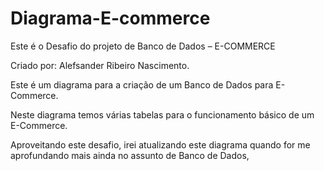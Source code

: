 # Diagrama-E-commerce
Este é o Desafio do projeto de Banco de Dados – E-COMMERCE

Criado por: Alefsander Ribeiro Nascimento.

Este é um diagrama para a criação de um Banco de Dados para E-Commerce.

Neste diagrama temos várias tabelas para o funcionamento básico de um E-Commerce.

Aproveitando este desafio, irei atualizando este diagrama quando for me aprofundando mais ainda no assunto de Banco de Dados,
